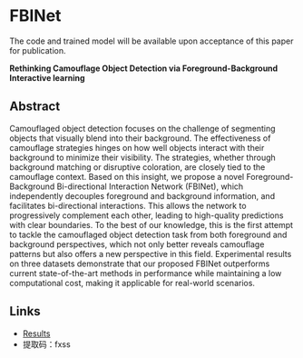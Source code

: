 
# FBINet
The code and trained model will be available upon acceptance of this paper for publication.

**Rethinking Camouflage Object Detection via Foreground-Background Interactive learning**  


## Abstract
Camouflaged object detection focuses on the challenge of segmenting objects that visually blend into their background. The effectiveness of camouflage strategies hinges on how well objects interact with their background to minimize their visibility. The strategies, whether through background matching or disruptive coloration, are closely tied to the camouflage context. Based on this insight, we propose a novel Foreground-Background Bi-directional Interaction Network (FBINet), which independently decouples foreground and background information, and facilitates bi-directional interactions. This allows the network to progressively complement each other, leading to high-quality predictions with clear boundaries. To the best of our knowledge, this is the first attempt to tackle the camouflaged object detection task from both foreground and background perspectives, which not only better reveals camouflage patterns but also offers a new perspective in this field. Experimental results on three datasets demonstrate that our proposed FBINet outperforms current state-of-the-art methods in performance while maintaining a low computational cost, making it applicable for real-world scenarios.


## Links


- [Results](https://pan.baidu.com/s/15u_6SWNKlCGK_H0hIIkEaQ)
- 提取码：fxss



